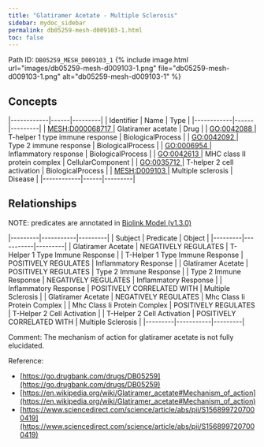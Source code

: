 ```yaml
---
title: "Glatiramer Acetate - Multiple Sclerosis"
sidebar: mydoc_sidebar
permalink: db05259-mesh-d009103-1.html
toc: false 
---
```



Path ID: `DB05259_MESH_D009103_1`
{% include image.html url="images/db05259-mesh-d009103-1.png" file="db05259-mesh-d009103-1.png" alt="db05259-mesh-d009103-1" %}

## Concepts

|------------|------|---------|
| Identifier | Name | Type    |
|------------|------|---------|
| <a href="https://identifiers.org/MESH:D000068717">MESH:D000068717 </a> | Glatiramer acetate | Drug |
| <a href="https://identifiers.org/GO:0042088">GO:0042088 </a> | T-helper 1 type immune response | BiologicalProcess |
| <a href="https://identifiers.org/GO:0042092">GO:0042092 </a> | Type 2 immune response | BiologicalProcess |
| <a href="https://identifiers.org/GO:0006954">GO:0006954 </a> | Inflammatory response | BiologicalProcess |
| <a href="https://identifiers.org/GO:0042613">GO:0042613 </a> | MHC class II protein complex | CellularComponent |
| <a href="https://identifiers.org/GO:0035712">GO:0035712 </a> | T-helper 2 cell activation | BiologicalProcess |
| <a href="https://identifiers.org/MESH:D009103">MESH:D009103 </a> | Multiple sclerosis | Disease |
|------------|------|---------|

## Relationships


NOTE: predicates are annotated in <a href="https://github.com/biolink/biolink-model/releases/tag/v1.3.0">Biolink Model (v1.3.0)</a>

|---------|-----------|---------|
| Subject | Predicate | Object  |
|---------|-----------|---------|
| Glatiramer Acetate | NEGATIVELY REGULATES | T-Helper 1 Type Immune Response |
| T-Helper 1 Type Immune Response | POSITIVELY REGULATES | Inflammatory Response |
| Glatiramer Acetate | POSITIVELY REGULATES | Type 2 Immune Response |
| Type 2 Immune Response | NEGATIVELY REGULATES | Inflammatory Response |
| Inflammatory Response | POSITIVELY CORRELATED WITH | Multiple Sclerosis |
| Glatiramer Acetate | NEGATIVELY REGULATES | Mhc Class Ii Protein Complex |
| Mhc Class Ii Protein Complex | POSITIVELY REGULATES | T-Helper 2 Cell Activation |
| T-Helper 2 Cell Activation | POSITIVELY CORRELATED WITH | Multiple Sclerosis |
|---------|-----------|---------|

Comment: The mechanism of action for glatiramer acetate is not fully elucidated.

Reference: 
  - [https://go.drugbank.com/drugs/DB05259](https://go.drugbank.com/drugs/DB05259)
  - [https://en.wikipedia.org/wiki/Glatiramer_acetate#Mechanism_of_action](https://en.wikipedia.org/wiki/Glatiramer_acetate#Mechanism_of_action)
  - [https://www.sciencedirect.com/science/article/abs/pii/S1568997207000419](https://www.sciencedirect.com/science/article/abs/pii/S1568997207000419)
